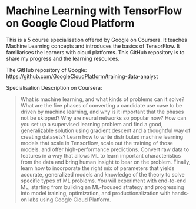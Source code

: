 # Machine Learning with TensorFlow on Google Cloud Platform

This is a 5 course specialisation offered by Google on Coursera. It teaches Machine Learning concepts and introduces the basics of TensorFlow. It familiarises the learners with cloud platforms. This GitHub repository is to share my progress and the learning resources.

The GitHub repository of Google: https://github.com/GoogleCloudPlatform/training-data-analyst  

Specialisation Description on Coursera:

>What is machine learning, and what kinds of problems can it solve? What are the five phases of converting a candidate use case to be driven by machine learning, and why is it important that the phases not be skipped? Why are neural networks so popular now? How can you set up a supervised learning problem and find a good, generalizable solution using gradient descent and a thoughtful way of creating datasets? Learn how to write distributed machine learning models that scale in Tensorflow, scale out the training of those models. and offer high-performance predictions. Convert raw data to features in a way that allows ML to learn important characteristics from the data and bring human insight to bear on the problem. Finally, learn how to incorporate the right mix of parameters that yields accurate, generalized models and knowledge of the theory to solve specific types of ML problems. You will experiment with end-to-end ML, starting from building an ML-focused strategy and progressing into model training, optimization, and productionalization with hands-on labs using Google Cloud Platform.
